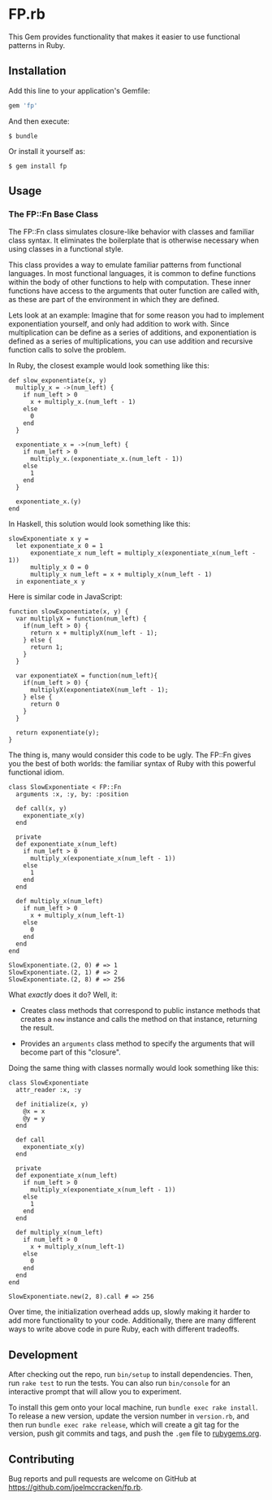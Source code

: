 # FP.rb

This Gem provides functionality that makes it easier to use functional patterns in Ruby.

## Installation

Add this line to your application's Gemfile:

```ruby
gem 'fp'
```

And then execute:

    $ bundle

Or install it yourself as:

    $ gem install fp

## Usage

### The FP::Fn Base Class

The FP::Fn class simulates closure-like behavior with classes and familiar class syntax. It eliminates
the boilerplate that is otherwise necessary when using classes in a functional style.

This class provides a way to emulate familiar patterns from functional languages. In most functional
languages, it is common to define functions within the body of other functions to help
with computation.
These inner functions have access to
the arguments that outer function are called with, as these are part of the environment in which they are defined.

Lets look at an example:
Imagine that for some reason you had to implement exponentiation yourself, and only had addition to work with.
Since multiplication can be define as a series of additions, and exponentiation is defined as a series of
multiplications, you can use addition and recursive function calls to solve the problem.

In Ruby, the closest example would look something like this:

    def slow_exponentiate(x, y)
      multiply_x = ->(num_left) {
        if num_left > 0
          x + multiply_x.(num_left - 1)
        else
          0
        end
      }

      exponentiate_x = ->(num_left) {
        if num_left > 0
          multiply_x.(exponentiate_x.(num_left - 1))
        else
          1
        end
      }

      exponentiate_x.(y)
    end

In Haskell, this solution would look something like this:

    slowExponentiate x y =
      let exponentiate_x 0 = 1
          exponentiate_x num_left = multiply_x(exponentiate_x(num_left - 1))
          multiply_x 0 = 0
          multiply_x num_left = x + multiply_x(num_left - 1)
      in exponentiate_x y

Here is similar code in JavaScript:

    function slowExponentiate(x, y) {
      var multiplyX = function(num_left) {
        if(num_left > 0) {
          return x + multiplyX(num_left - 1);
        } else {
          return 1;
        }
      }

      var exponentiateX = function(num_left){
        if(num_left > 0) {
          multiplyX(exponentiateX(num_left - 1);
        } else {
          return 0
        }
      }

      return exponentiate(y);
    }


The thing is, many would consider this code to be ugly.
The FP::Fn gives you the best of both worlds: the familiar syntax of
Ruby with this powerful functional idiom.

    class SlowExponentiate < FP::Fn
      arguments :x, :y, by: :position

      def call(x, y)
        exponentiate_x(y)
      end

      private
      def exponentiate_x(num_left)
        if num_left > 0
          multiply_x(exponentiate_x(num_left - 1))
        else
          1
        end
      end

      def multiply_x(num_left)
        if num_left > 0
          x + multiply_x(num_left-1)
        else
          0
        end
      end
    end

    SlowExponentiate.(2, 0) # => 1
    SlowExponentiate.(2, 1) # => 2
    SlowExponentiate.(2, 8) # => 256

What *exactly* does it do? Well, it:

- Creates class methods that correspond to public instance methods that
  creates a `new` instance and calls the method on that instance, returning the result.

- Provides an `arguments` class method to specify the arguments that will become part of this "closure".

Doing the same thing with classes normally would look something like this:

    class SlowExponentiate
      attr_reader :x, :y

      def initialize(x, y)
        @x = x
        @y = y
      end

      def call
        exponentiate_x(y)
      end

      private
      def exponentiate_x(num_left)
        if num_left > 0
          multiply_x(exponentiate_x(num_left - 1))
        else
          1
        end
      end

      def multiply_x(num_left)
        if num_left > 0
          x + multiply_x(num_left-1)
        else
          0
        end
      end
    end

    SlowExponentiate.new(2, 8).call # => 256

Over time, the initialization overhead adds up, slowly making it harder to add more functionality to your code. Additionally, there are many different ways
to write above code in pure Ruby, each with different tradeoffs.

## Development

After checking out the repo, run `bin/setup` to install dependencies. Then, run `rake test` to run the tests. You can also run `bin/console` for an interactive prompt that will allow you to experiment.

To install this gem onto your local machine, run `bundle exec rake install`. To release a new version, update the version number in `version.rb`, and then run `bundle exec rake release`, which will create a git tag for the version, push git commits and tags, and push the `.gem` file to [rubygems.org](https://rubygems.org).

## Contributing

Bug reports and pull requests are welcome on GitHub at https://github.com/joelmccracken/fp.rb.
